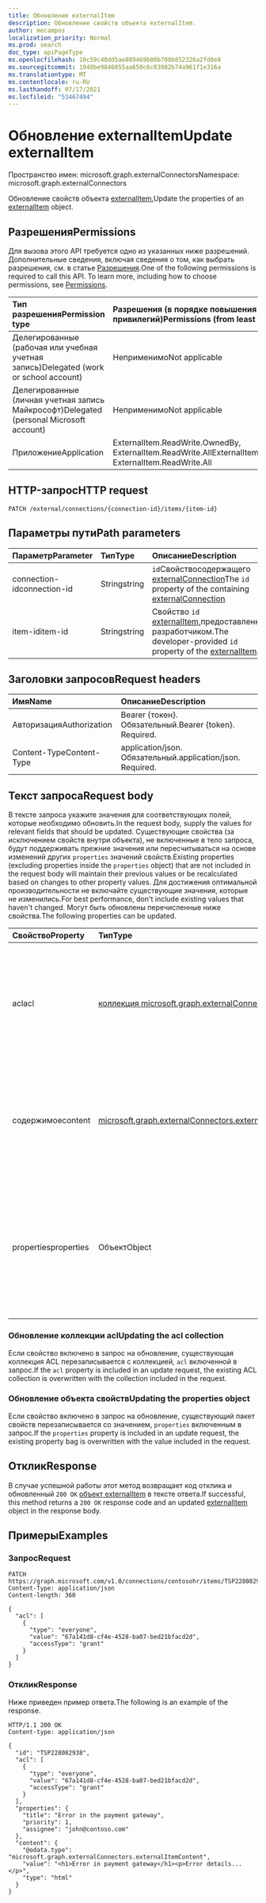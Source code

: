 ```yaml
---
title: Обновление externalItem
description: Обновление свойств объекта externalItem.
author: mecampos
localization_priority: Normal
ms.prod: search
doc_type: apiPageType
ms.openlocfilehash: 10c59c40dd5ae889469b00b708b852326a2fd0e8
ms.sourcegitcommit: 1940be9846055aa650c6c03982b74a961f1e316a
ms.translationtype: MT
ms.contentlocale: ru-RU
ms.lasthandoff: 07/17/2021
ms.locfileid: "53467494"
---
```

# <a name="update-externalitem"></a><span data-ttu-id="07cdb-103">Обновление externalItem</span><span class="sxs-lookup"><span data-stu-id="07cdb-103">Update externalItem</span></span>
<span data-ttu-id="07cdb-104">Пространство имен: microsoft.graph.externalConnectors</span><span class="sxs-lookup"><span data-stu-id="07cdb-104">Namespace: microsoft.graph.externalConnectors</span></span>



<span data-ttu-id="07cdb-105">Обновление свойств объекта [externalItem.](../resources/externalconnectors-externalitem.md)</span><span class="sxs-lookup"><span data-stu-id="07cdb-105">Update the properties of an [externalItem](../resources/externalconnectors-externalitem.md) object.</span></span>

## <a name="permissions"></a><span data-ttu-id="07cdb-106">Разрешения</span><span class="sxs-lookup"><span data-stu-id="07cdb-106">Permissions</span></span>
<span data-ttu-id="07cdb-p101">Для вызова этого API требуется одно из указанных ниже разрешений. Дополнительные сведения, включая сведения о том, как выбрать разрешения, см. в статье [Разрешения](/graph/permissions-reference).</span><span class="sxs-lookup"><span data-stu-id="07cdb-p101">One of the following permissions is required to call this API. To learn more, including how to choose permissions, see [Permissions](/graph/permissions-reference).</span></span>

|<span data-ttu-id="07cdb-109">Тип разрешения</span><span class="sxs-lookup"><span data-stu-id="07cdb-109">Permission type</span></span>|<span data-ttu-id="07cdb-110">Разрешения (в порядке повышения привилегий)</span><span class="sxs-lookup"><span data-stu-id="07cdb-110">Permissions (from least to most privileged)</span></span>|
|:---|:---|
|<span data-ttu-id="07cdb-111">Делегированные (рабочая или учебная учетная запись)</span><span class="sxs-lookup"><span data-stu-id="07cdb-111">Delegated (work or school account)</span></span>|<span data-ttu-id="07cdb-112">Неприменимо</span><span class="sxs-lookup"><span data-stu-id="07cdb-112">Not applicable</span></span>|
|<span data-ttu-id="07cdb-113">Делегированные (личная учетная запись Майкрософт)</span><span class="sxs-lookup"><span data-stu-id="07cdb-113">Delegated (personal Microsoft account)</span></span>|<span data-ttu-id="07cdb-114">Неприменимо</span><span class="sxs-lookup"><span data-stu-id="07cdb-114">Not applicable</span></span>|
|<span data-ttu-id="07cdb-115">Приложение</span><span class="sxs-lookup"><span data-stu-id="07cdb-115">Application</span></span>| <span data-ttu-id="07cdb-116">ExternalItem.ReadWrite.OwnedBy, ExternalItem.ReadWrite.All</span><span class="sxs-lookup"><span data-stu-id="07cdb-116">ExternalItem.ReadWrite.OwnedBy, ExternalItem.ReadWrite.All</span></span>|

## <a name="http-request"></a><span data-ttu-id="07cdb-117">HTTP-запрос</span><span class="sxs-lookup"><span data-stu-id="07cdb-117">HTTP request</span></span>

<!-- { "blockType": "ignored" } -->

```http
PATCH /external/connections/{connection-id}/items/{item-id}
```

## <a name="path-parameters"></a><span data-ttu-id="07cdb-118">Параметры пути</span><span class="sxs-lookup"><span data-stu-id="07cdb-118">Path parameters</span></span>

| <span data-ttu-id="07cdb-119">Параметр</span><span class="sxs-lookup"><span data-stu-id="07cdb-119">Parameter</span></span>     | <span data-ttu-id="07cdb-120">Тип</span><span class="sxs-lookup"><span data-stu-id="07cdb-120">Type</span></span>   | <span data-ttu-id="07cdb-121">Описание</span><span class="sxs-lookup"><span data-stu-id="07cdb-121">Description</span></span>                                         |
|:--------------|:-------|:----------------------------------------------------|
| <span data-ttu-id="07cdb-122">connection-id</span><span class="sxs-lookup"><span data-stu-id="07cdb-122">connection-id</span></span> | <span data-ttu-id="07cdb-123">String</span><span class="sxs-lookup"><span data-stu-id="07cdb-123">string</span></span> | <span data-ttu-id="07cdb-124">`id`Свойствосодержащего [externalConnection](../resources/externalconnectors-externalconnection.md)</span><span class="sxs-lookup"><span data-stu-id="07cdb-124">The `id` property of the containing [externalConnection](../resources/externalconnectors-externalconnection.md)</span></span> |
| <span data-ttu-id="07cdb-125">item-id</span><span class="sxs-lookup"><span data-stu-id="07cdb-125">item-id</span></span>       | <span data-ttu-id="07cdb-126">String</span><span class="sxs-lookup"><span data-stu-id="07cdb-126">string</span></span> | <span data-ttu-id="07cdb-127">Свойство `id` [externalItem,](../resources/externalconnectors-externalitem.md)предоставленное разработчиком.</span><span class="sxs-lookup"><span data-stu-id="07cdb-127">The developer-provided `id` property of the [externalItem](../resources/externalconnectors-externalitem.md).</span></span> |

## <a name="request-headers"></a><span data-ttu-id="07cdb-128">Заголовки запросов</span><span class="sxs-lookup"><span data-stu-id="07cdb-128">Request headers</span></span>

| <span data-ttu-id="07cdb-129">Имя</span><span class="sxs-lookup"><span data-stu-id="07cdb-129">Name</span></span>          | <span data-ttu-id="07cdb-130">Описание</span><span class="sxs-lookup"><span data-stu-id="07cdb-130">Description</span></span>                 |
|:--------------|:----------------------------|
| <span data-ttu-id="07cdb-131">Авторизация</span><span class="sxs-lookup"><span data-stu-id="07cdb-131">Authorization</span></span> | <span data-ttu-id="07cdb-p102">Bearer {токен}. Обязательный.</span><span class="sxs-lookup"><span data-stu-id="07cdb-p102">Bearer {token}. Required.</span></span>   |
| <span data-ttu-id="07cdb-134">Content-Type</span><span class="sxs-lookup"><span data-stu-id="07cdb-134">Content-Type</span></span>  | <span data-ttu-id="07cdb-p103">application/json. Обязательный.</span><span class="sxs-lookup"><span data-stu-id="07cdb-p103">application/json. Required.</span></span> |

## <a name="request-body"></a><span data-ttu-id="07cdb-137">Текст запроса</span><span class="sxs-lookup"><span data-stu-id="07cdb-137">Request body</span></span>

<span data-ttu-id="07cdb-138">В тексте запроса укажите значения для соответствующих полей, которые необходимо обновить.</span><span class="sxs-lookup"><span data-stu-id="07cdb-138">In the request body, supply the values for relevant fields that should be updated.</span></span> <span data-ttu-id="07cdb-139">Существующие свойства (за исключением свойств внутри объекта), не включенные в тело запроса, будут поддерживать прежние значения или пересчитываться на основе изменений других `properties` значений свойств.</span><span class="sxs-lookup"><span data-stu-id="07cdb-139">Existing properties (excluding properties inside the `properties` object) that are not included in the request body will maintain their previous values or be recalculated based on changes to other property values.</span></span> <span data-ttu-id="07cdb-140">Для достижения оптимальной производительности не включайте существующие значения, которые не изменились.</span><span class="sxs-lookup"><span data-stu-id="07cdb-140">For best performance, don't include existing values that haven't changed.</span></span> <span data-ttu-id="07cdb-141">Могут быть обновлены перечисленные ниже свойства.</span><span class="sxs-lookup"><span data-stu-id="07cdb-141">The following properties can be updated.</span></span>

| <span data-ttu-id="07cdb-142">Свойство</span><span class="sxs-lookup"><span data-stu-id="07cdb-142">Property</span></span>   | <span data-ttu-id="07cdb-143">Тип</span><span class="sxs-lookup"><span data-stu-id="07cdb-143">Type</span></span>                                  | <span data-ttu-id="07cdb-144">Описание</span><span class="sxs-lookup"><span data-stu-id="07cdb-144">Description</span></span>               |
|:-----------|:--------------------------------------|:--------------------------|
| <span data-ttu-id="07cdb-145">acl</span><span class="sxs-lookup"><span data-stu-id="07cdb-145">acl</span></span>        | <span data-ttu-id="07cdb-146">[коллекция microsoft.graph.externalConnectors.acl](../resources/externalconnectors-acl.md)</span><span class="sxs-lookup"><span data-stu-id="07cdb-146">[microsoft.graph.externalConnectors.acl](../resources/externalconnectors-acl.md) collection</span></span> | <span data-ttu-id="07cdb-147">Массив записей управления доступом.</span><span class="sxs-lookup"><span data-stu-id="07cdb-147">An array of access control entries.</span></span> <span data-ttu-id="07cdb-148">Каждая запись указывает доступ, предоставленный пользователю или группе.</span><span class="sxs-lookup"><span data-stu-id="07cdb-148">Each entry specifies the access granted to a user or group.</span></span> |
| <span data-ttu-id="07cdb-149">содержимое</span><span class="sxs-lookup"><span data-stu-id="07cdb-149">content</span></span>    | [<span data-ttu-id="07cdb-150">microsoft.graph.externalConnectors.externalItemContent</span><span class="sxs-lookup"><span data-stu-id="07cdb-150">microsoft.graph.externalConnectors.externalItemContent</span></span>](../resources/externalconnectors-externalitemcontent.md) | <span data-ttu-id="07cdb-151">Простое текстовое представление содержимого элемента.</span><span class="sxs-lookup"><span data-stu-id="07cdb-151">A plain-text representation of the contents of the item.</span></span> <span data-ttu-id="07cdb-152">Текст в этом свойстве индексироваться с полным текстом.</span><span class="sxs-lookup"><span data-stu-id="07cdb-152">The text in this property is full-text indexed.</span></span> |
| <span data-ttu-id="07cdb-153">properties</span><span class="sxs-lookup"><span data-stu-id="07cdb-153">properties</span></span> | <span data-ttu-id="07cdb-154">Объект</span><span class="sxs-lookup"><span data-stu-id="07cdb-154">Object</span></span>                              | <span data-ttu-id="07cdb-155">Пакет свойств со свойствами элемента.</span><span class="sxs-lookup"><span data-stu-id="07cdb-155">A property bag with the properties of the item.</span></span> <span data-ttu-id="07cdb-156">Свойства должны соответствовать [схеме,](../resources/externalconnectors-schema.md) определенной для [externalConnection.](../resources/externalconnectors-externalconnection.md)</span><span class="sxs-lookup"><span data-stu-id="07cdb-156">The properties MUST conform to the [schema](../resources/externalconnectors-schema.md) defined for the [externalConnection](../resources/externalconnectors-externalconnection.md).</span></span> |

### <a name="updating-the-acl-collection"></a><span data-ttu-id="07cdb-157">Обновление коллекции acl</span><span class="sxs-lookup"><span data-stu-id="07cdb-157">Updating the acl collection</span></span>

<span data-ttu-id="07cdb-158">Если свойство включено в запрос на обновление, существующая коллекция ACL перезаписывается с коллекцией, `acl` включенной в запрос.</span><span class="sxs-lookup"><span data-stu-id="07cdb-158">If the `acl` property is included in an update request, the existing ACL collection is overwritten with the collection included in the request.</span></span>

### <a name="updating-the-properties-object"></a><span data-ttu-id="07cdb-159">Обновление объекта свойств</span><span class="sxs-lookup"><span data-stu-id="07cdb-159">Updating the properties object</span></span>

<span data-ttu-id="07cdb-160">Если свойство включено в запрос на обновление, существующий пакет свойств перезаписывается со значением, `properties` включенным в запрос.</span><span class="sxs-lookup"><span data-stu-id="07cdb-160">If the `properties` property is included in an update request, the existing property bag is overwritten with the value included in the request.</span></span>

## <a name="response"></a><span data-ttu-id="07cdb-161">Отклик</span><span class="sxs-lookup"><span data-stu-id="07cdb-161">Response</span></span>

<span data-ttu-id="07cdb-162">В случае успешной работы этот метод возвращает код отклика и обновленный `200 OK` [объект externalItem](../resources/externalconnectors-externalitem.md) в тексте ответа.</span><span class="sxs-lookup"><span data-stu-id="07cdb-162">If successful, this method returns a `200 OK` response code and an updated [externalItem](../resources/externalconnectors-externalitem.md) object in the response body.</span></span>

## <a name="examples"></a><span data-ttu-id="07cdb-163">Примеры</span><span class="sxs-lookup"><span data-stu-id="07cdb-163">Examples</span></span>

### <a name="request"></a><span data-ttu-id="07cdb-164">Запрос</span><span class="sxs-lookup"><span data-stu-id="07cdb-164">Request</span></span>
<!-- {
  "blockType": "request",
  "name": "update_externalitem",
  "@odata.type": "microsoft.graph.externalConnectors.externalItem"
}
-->
``` http
PATCH https://graph.microsoft.com/v1.0/connections/contosohr/items/TSP228082938
Content-Type: application/json
Content-length: 360

{
  "acl": [
    {
      "type": "everyone",
      "value": "67a141d8-cf4e-4528-ba07-bed21bfacd2d",
      "accessType": "grant"
    }
  ]
}
```


### <a name="response"></a><span data-ttu-id="07cdb-165">Отклик</span><span class="sxs-lookup"><span data-stu-id="07cdb-165">Response</span></span>
<span data-ttu-id="07cdb-166">Ниже приведен пример ответа.</span><span class="sxs-lookup"><span data-stu-id="07cdb-166">The following is an example of the response.</span></span>

<!-- {
  "blockType": "response",
  "truncated": true,
  "@odata.type": "microsoft.graph.externalConnectors.externalItem"
} -->

```http
HTTP/1.1 200 OK
Content-type: application/json

{
  "id": "TSP228082938",
  "acl": [
    {
      "type": "everyone",
      "value": "67a141d8-cf4e-4528-ba07-bed21bfacd2d",
      "accessType": "grant"
    }
  ],
  "properties": {
    "title": "Error in the payment gateway",
    "priority": 1,
    "assignee": "john@contoso.com"
  },
  "content": {
    "@odata.type": "microsoft.graph.externalConnectors.externalItemContent",
    "value": "<h1>Error in payment gateway</h1><p>Error details...</p>",
    "type": "html"
  }
}
```

<!-- uuid: 16cd6b66-4b1a-43a1-adaf-3a886856ed98
2019-02-04 14:57:30 UTC -->
<!-- {
  "type": "#page.annotation",
  "description": "Update externalitem",
  "keywords": "",
  "section": "documentation",
  "tocPath": "",
  "suppressions": [
    "Error: update_externalitem/properties:\r\n      Referenced type microsoft.graph.object is not defined in the doc set! Potential suggestion: microsoft.graph.directoryObject"
  ]
}-->